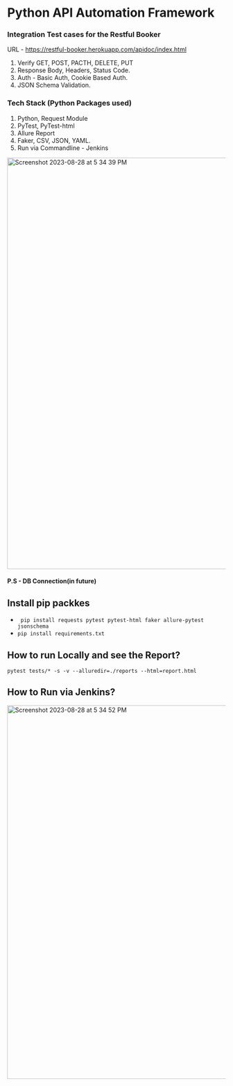 # Python API Automation Framework

###  Integration Test cases for the Restful Booker
URL - https://restful-booker.herokuapp.com/apidoc/index.html

1. Verify GET, POST, PACTH, DELETE, PUT
2. Response Body, Headers, Status Code.
2. Auth - Basic Auth, Cookie Based Auth.
3. JSON Schema Validation.


###  Tech Stack (Python Packages used)
1. Python, Request Module
2. PyTest, PyTest-html
3. Allure Report
4. Faker, CSV, JSON, YAML.
5. Run via Commandline - Jenkins


<img width="948" alt="Screenshot 2023-08-28 at 5 34 39 PM" src="https://github.com/PramodDutta/PyAPIAutomationFramwork/assets/1409610/98e85a62-00fc-4c97-bb42-3f2ab998dcfa">


#### P.S - DB Connection(in future)

## Install pip packkes
- ` pip install requests pytest pytest-html faker allure-pytest jsonschema`
- `pip install requirements.txt`

## How to run Locally and see the Report?
`` pytest tests/* -s -v --alluredir=./reports --html=report.html
``

## How to Run via Jenkins? 

<img width="861" alt="Screenshot 2023-08-28 at 5 34 52 PM" src="https://github.com/PramodDutta/PyAPIAutomationFramwork/assets/1409610/e6cf19cd-68bd-4e7b-ab78-28472232efc3">

